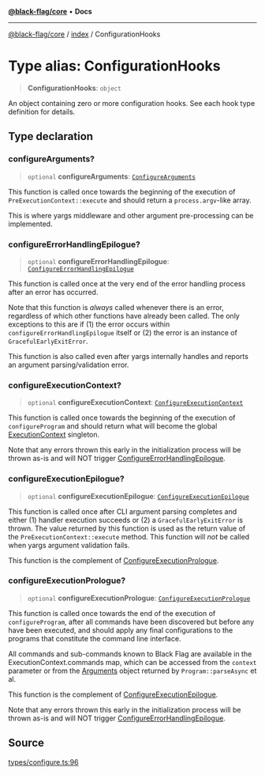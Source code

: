 [**@black-flag/core**](../../README.md) • **Docs**

***

[@black-flag/core](../../README.md) / [index](../README.md) / ConfigurationHooks

# Type alias: ConfigurationHooks

> **ConfigurationHooks**: `object`

An object containing zero or more configuration hooks. See each hook type
definition for details.

## Type declaration

### configureArguments?

> `optional` **configureArguments**: [`ConfigureArguments`](ConfigureArguments.md)

This function is called once towards the beginning of the execution of
`PreExecutionContext::execute` and should return a `process.argv`-like array.

This is where yargs middleware and other argument pre-processing can be
implemented.

### configureErrorHandlingEpilogue?

> `optional` **configureErrorHandlingEpilogue**: [`ConfigureErrorHandlingEpilogue`](ConfigureErrorHandlingEpilogue.md)

This function is called once at the very end of the error handling process
after an error has occurred.

Note that this function is _always_ called whenever there is an error,
regardless of which other functions have already been called. The only
exceptions to this are if (1) the error occurs within
`configureErrorHandlingEpilogue` itself or (2) the error is an instance of
`GracefulEarlyExitError`.

This function is also called even after yargs internally handles and reports
an argument parsing/validation error.

### configureExecutionContext?

> `optional` **configureExecutionContext**: [`ConfigureExecutionContext`](ConfigureExecutionContext.md)

This function is called once towards the beginning of the execution of
`configureProgram` and should return what will become the global
[ExecutionContext](../../util/type-aliases/ExecutionContext.md) singleton.

Note that any errors thrown this early in the initialization process will
be thrown as-is and will NOT trigger
[ConfigureErrorHandlingEpilogue](ConfigureErrorHandlingEpilogue.md).

### configureExecutionEpilogue?

> `optional` **configureExecutionEpilogue**: [`ConfigureExecutionEpilogue`](ConfigureExecutionEpilogue.md)

This function is called once after CLI argument parsing completes and either
(1) handler execution succeeds or (2) a `GracefulEarlyExitError` is thrown.
The value returned by this function is used as the return value of the
`PreExecutionContext::execute` method. This function will _not_ be called
when yargs argument validation fails.

This function is the complement of [ConfigureExecutionPrologue](ConfigureExecutionPrologue.md).

### configureExecutionPrologue?

> `optional` **configureExecutionPrologue**: [`ConfigureExecutionPrologue`](ConfigureExecutionPrologue.md)

This function is called once towards the end of the execution of
`configureProgram`, after all commands have been discovered but before any
have been executed, and should apply any final configurations to the
programs that constitute the command line interface.

All commands and sub-commands known to Black Flag are available in the
ExecutionContext.commands map, which can be accessed from the
`context` parameter or from the [Arguments](Arguments.md) object returned by
`Program::parseAsync` et al.

This function is the complement of [ConfigureExecutionEpilogue](ConfigureExecutionEpilogue.md).

Note that any errors thrown this early in the initialization process will
be thrown as-is and will NOT trigger
[ConfigureErrorHandlingEpilogue](ConfigureErrorHandlingEpilogue.md).

## Source

[types/configure.ts:96](https://github.com/Xunnamius/black-flag/blob/d4a156f70283118824ee7289456277508954660f/types/configure.ts#L96)
